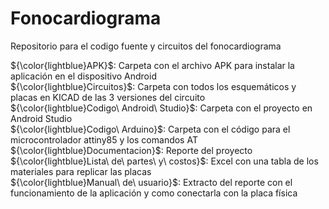 # Fonocardiograma
Repositorio para el codigo fuente y circuitos del fonocardiograma                                   <br />

${\color{lightblue}APK}$: Carpeta con el archivo APK para instalar la aplicación en el dispositivo Android               <br />
${\color{lightblue}Circuitos}$: Carpeta con todos los esquemáticos y placas en KICAD de las 3 versiones del circuito     <br />
${\color{lightblue}Codigo\ Android\ Studio}$: Carpeta con el proyecto en Android Studio                                    <br />
${\color{lightblue}Codigo\ Arduino}$: Carpeta con el código para el microcontrolador attiny85 y los comandos AT           <br />
${\color{lightblue}Documentacion}$: Reporte del proyecto                                                             <br />
${\color{lightblue}Lista\ de\ partes\ y\ costos}$: Excel con una tabla de los materiales para replicar las placas           <br />
${\color{lightblue}Manual\ de\ usuario}$: Extracto del reporte con el funcionamiento de la aplicación y como conectarla con la placa física    <br />

